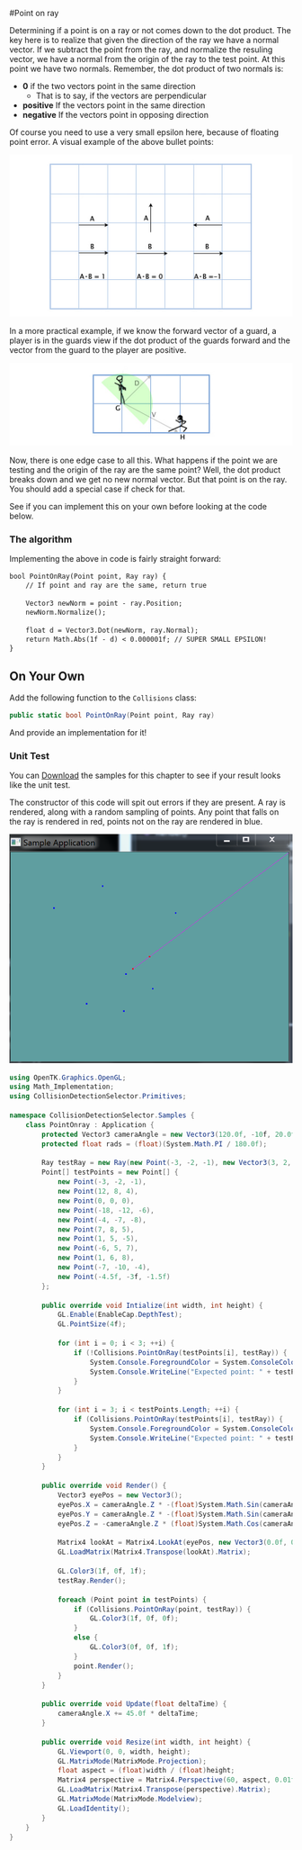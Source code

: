 #Point on ray

Determining if a point is on a ray or not comes down to the dot product. The key here is to realize that given the direction of the ray we have a normal vector. If we subtract the point from the ray, and normalize the resuling vector, we have a normal from the origin of the ray to the test point. At this point we have two normals. Remember, the dot product of two normals is:

* __0__ if the two vectors point in the same direction
  * That is to say, if the vectors are perpendicular 
* __positive__ If the vectors point in the same direction
* __negative__ If the vectors point in opposing direction

Of course you need to use a very small epsilon here, because of floating point error. A visual example of the above bullet points:

![DOTSIMPLE](dotsimple.jpg)

In a more practical example, if we know the forward vector of a guard, a player is in the guards view if the dot product of the guards forward and the vector from the guard to the player are positive.

![SNEAK](sneak.jpg)

Now, there is one edge case to all this. What happens if the point we are testing and the origin of the ray are the same point? Well, the dot product breaks down and we get no new normal vector. But that point is on the ray. You should add a special case if check for that.

See if you can implement this on your own before looking at the code below.

### The algorithm

Implementing the above in code is fairly straight forward:

```
bool PointOnRay(Point point, Ray ray) {
    // If point and ray are the same, return true
    
    Vector3 newNorm = point - ray.Position;
    newNorm.Normalize();
    
    float d = Vector3.Dot(newNorm, ray.Normal);
    return Math.Abs(1f - d) < 0.000001f; // SUPER SMALL EPSILON!
}
```

## On Your Own

Add the following function to the ```Collisions``` class:

```cs
public static bool PointOnRay(Point point, Ray ray)
```

And provide an implementation for it!

### Unit Test

You can [Download](../Samples/CollisionRay.rar) the samples for this chapter to see if your result looks like the unit test.

The constructor of this code will spit out errors if they are present. A ray is rendered, along with a random sampling of points. Any point that falls on the ray is rendered in red, points not on the ray are rendered in blue.

![UNIT](point_on_ray_sample_01.PNG)

```cs
using OpenTK.Graphics.OpenGL;
using Math_Implementation;
using CollisionDetectionSelector.Primitives;

namespace CollisionDetectionSelector.Samples {
    class PointOnray : Application {
        protected Vector3 cameraAngle = new Vector3(120.0f, -10f, 20.0f);
        protected float rads = (float)(System.Math.PI / 180.0f);

        Ray testRay = new Ray(new Point(-3, -2, -1), new Vector3(3, 2, 1));
        Point[] testPoints = new Point[] {
            new Point(-3, -2, -1),
            new Point(12, 8, 4),
            new Point(0, 0, 0),
            new Point(-18, -12, -6),
            new Point(-4, -7, -8),
            new Point(7, 8, 5),
            new Point(1, 5, -5),
            new Point(-6, 5, 7),
            new Point(1, 6, 8),
            new Point(-7, -10, -4),
            new Point(-4.5f, -3f, -1.5f)
        };

        public override void Intialize(int width, int height) {
            GL.Enable(EnableCap.DepthTest);
            GL.PointSize(4f);

            for (int i = 0; i < 3; ++i) {
                if (!Collisions.PointOnRay(testPoints[i], testRay)) {
                    System.Console.ForegroundColor = System.ConsoleColor.Red;
                    System.Console.WriteLine("Expected point: " + testPoints[i].ToString() + " to be on Ray!");
                }
            }

            for (int i = 3; i < testPoints.Length; ++i) {
                if (Collisions.PointOnRay(testPoints[i], testRay)) {
                    System.Console.ForegroundColor = System.ConsoleColor.Red;
                    System.Console.WriteLine("Expected point: " + testPoints[i].ToString() + " to NOT be on Ray!");
                }
            }
        }

        public override void Render() {
            Vector3 eyePos = new Vector3();
            eyePos.X = cameraAngle.Z * -(float)System.Math.Sin(cameraAngle.X * rads * (float)System.Math.Cos(cameraAngle.Y * rads));
            eyePos.Y = cameraAngle.Z * -(float)System.Math.Sin(cameraAngle.Y * rads);
            eyePos.Z = -cameraAngle.Z * (float)System.Math.Cos(cameraAngle.X * rads * (float)System.Math.Cos(cameraAngle.Y * rads));

            Matrix4 lookAt = Matrix4.LookAt(eyePos, new Vector3(0.0f, 0.0f, 0.0f), new Vector3(0.0f, 1.0f, 0.0f));
            GL.LoadMatrix(Matrix4.Transpose(lookAt).Matrix);

            GL.Color3(1f, 0f, 1f);
            testRay.Render();

            foreach (Point point in testPoints) {
                if (Collisions.PointOnRay(point, testRay)) {
                    GL.Color3(1f, 0f, 0f);
                }
                else {
                    GL.Color3(0f, 0f, 1f);
                }
                point.Render();
            }
        }

        public override void Update(float deltaTime) {
            cameraAngle.X += 45.0f * deltaTime;
        }

        public override void Resize(int width, int height) {
            GL.Viewport(0, 0, width, height);
            GL.MatrixMode(MatrixMode.Projection);
            float aspect = (float)width / (float)height;
            Matrix4 perspective = Matrix4.Perspective(60, aspect, 0.01f, 1000.0f);
            GL.LoadMatrix(Matrix4.Transpose(perspective).Matrix);
            GL.MatrixMode(MatrixMode.Modelview);
            GL.LoadIdentity();
        }
    }
}
```